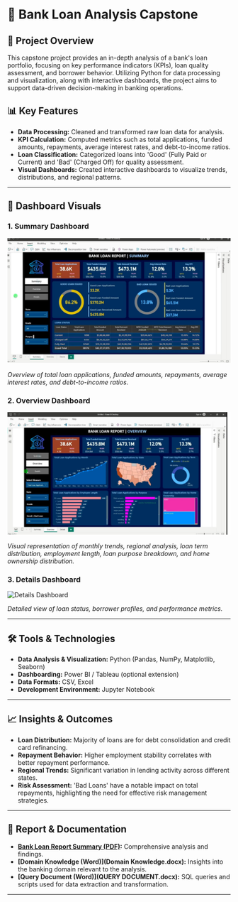 # 🏦 Bank Loan Analysis Capstone

## 📌 Project Overview

This capstone project provides an in-depth analysis of a bank's loan portfolio, focusing on key performance indicators (KPIs), loan quality assessment, and borrower behavior. Utilizing Python for data processing and visualization, along with interactive dashboards, the project aims to support data-driven decision-making in banking operations.


## 📊 Key Features

- **Data Processing:** Cleaned and transformed raw loan data for analysis.
- **KPI Calculation:** Computed metrics such as total applications, funded amounts, repayments, average interest rates, and debt-to-income ratios.
- **Loan Classification:** Categorized loans into 'Good' (Fully Paid or Current) and 'Bad' (Charged Off) for quality assessment.
- **Visual Dashboards:** Created interactive dashboards to visualize trends, distributions, and regional patterns.


---

## 📸 Dashboard Visuals

### 1. Summary Dashboard

![Summary Dashboard](https://github.com/vanaja36/Bank-Loan-Analysis-Capstone/blob/main/Bank%20loan%20report%20summary.png)

*Overview of total loan applications, funded amounts, repayments, average interest rates, and debt-to-income ratios.*

### 2. Overview Dashboard

![Overview Dashboard](https://github.com/vanaja36/Bank-Loan-Analysis-Capstone/blob/main/Bank%20loan%20report%20overview.png)

*Visual representation of monthly trends, regional analysis, loan term distribution, employment length, loan purpose breakdown, and home ownership distribution.*

### 3. Details Dashboard

![Details Dashboard](images/bank_loan_report_details.png)

*Detailed view of loan status, borrower profiles, and performance metrics.*

---

## 🛠️ Tools & Technologies

- **Data Analysis & Visualization:** Python (Pandas, NumPy, Matplotlib, Seaborn)
- **Dashboarding:** Power BI / Tableau (optional extension)
- **Data Formats:** CSV, Excel
- **Development Environment:** Jupyter Notebook

---

## 📈 Insights & Outcomes

- **Loan Distribution:** Majority of loans are for debt consolidation and credit card refinancing.
- **Repayment Behavior:** Higher employment stability correlates with better repayment performance.
- **Regional Trends:** Significant variation in lending activity across different states.
- **Risk Assessment:** 'Bad Loans' have a notable impact on total repayments, highlighting the need for effective risk management strategies.

---

## 📄 Report & Documentation

- **[Bank Loan Report Summary (PDF)](Bank_Loan_Report_Summary.pdf):** Comprehensive analysis and findings.
- **[Domain Knowledge (Word)](Domain Knowledge.docx):** Insights into the banking domain relevant to the analysis.
- **[Query Document (Word)](QUERY DOCUMENT.docx):** SQL queries and scripts used for data extraction and transformation.

---

